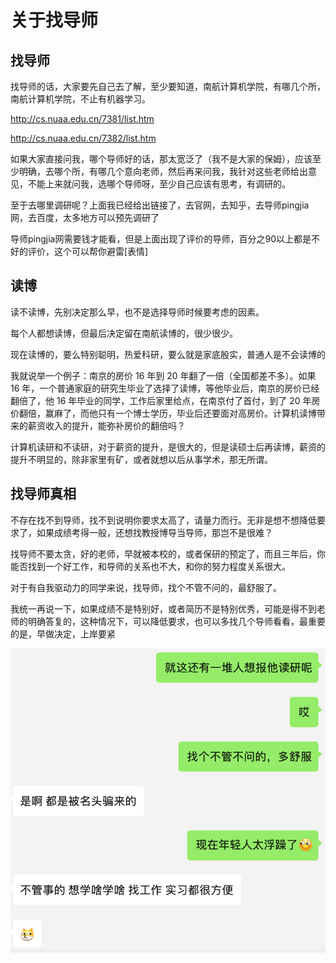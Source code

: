 # 关于找导师



## 找导师

找导师的话，大家要先自己去了解，至少要知道，南航计算机学院，有哪几个所，南航计算机学院，不止有机器学习。

http://cs.nuaa.edu.cn/7381/list.htm

http://cs.nuaa.edu.cn/7382/list.htm

如果大家直接问我，哪个导师好的话，那太宽泛了（我不是大家的保姆），应该至少明确，去哪个所，有哪几个意向老师，然后再来问我，我针对这些老师给出意见，不能上来就问我，选哪个导师呀，至少自己应该有思考，有调研的。

至于去哪里调研呢？上面我已经给出链接了，去官网，去知乎，去导师pingjia网，去百度，太多地方可以预先调研了

导师pingjia网需要钱才能看，但是上面出现了评价的导师，百分之90以上都是不好的评价，这个可以帮你避雷[表情]



## 读博

读不读博，先别决定那么早，也不是选择导师时候要考虑的因素。

每个人都想读博，但最后决定留在南航读博的，很少很少。

现在读博的，要么特别聪明，热爱科研，要么就是家底殷实，普通人是不会读博的

我就说举一个例子：南京的房价 16 年到 20 年翻了一倍（全国都差不多）。如果 16 年，一个普通家庭的研究生毕业了选择了读博，等他毕业后，南京的房价已经翻倍了，他 16 年毕业的同学，工作后家里给点，在南京付了首付，到了 20 年房价翻倍，赢麻了，而他只有一个博士学历，毕业后还要面对高房价。计算机读博带来的薪资收入的提升，能弥补房价的翻倍吗？

计算机读研和不读研，对于薪资的提升，是很大的，但是读硕士后再读博，薪资的提升不明显的，除非家里有矿，或者就想以后从事学术，那无所谓。



## 找导师真相

不存在找不到导师，找不到说明你要求太高了，请量力而行。无非是想不想降低要求了，如果成绩考得一般，还想找教授博导当导师，那岂不是很难？

找导师不要太贪，好的老师，早就被本校的，或者保研的预定了，而且三年后，你能否找到一个好工作，和导师的关系也不大，和你的努力程度关系很大。

对于有自我驱动力的同学来说，找导师，找个不管不问的，最舒服了。

我统一再说一下，如果成绩不是特别好，或者简历不是特别优秀，可能是得不到老师的明确答复的，这种情况下，可以降低要求，也可以多找几个导师看看，最重要的是，早做决定，上岸要紧

![image-20220223160122655](assets/image-20220223160122655.png)

